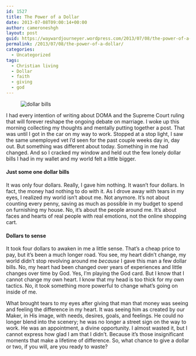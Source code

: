 ```yaml
---
id: 1527
title: The Power of a Dollar
date: 2013-07-08T09:00:14+00:00
author: cameroneshgh
layout: post
guid: https://waywardjourneyer.wordpress.com/2013/07/08/the-power-of-a-dollar/
permalink: /2013/07/08/the-power-of-a-dollar/
categories:
  - Uncategorized
tags:
  - Christian living
  - Dollar
  - faith
  - giving
  - god
---
```

<figure> 

<img alt="dollar bills" src="https://waywardjourneyer.files.wordpress.com/2013/07/000cd-0kvrliy0-wl3os025.jpg?w=525" data-recalc-dims="1" />
  
</figure> 

I had every intention of writing about DOMA and the Supreme Court ruling that will forever reshape the ongoing debate on marriage. I woke up this morning collecting my thoughts and mentally putting together a post. That was until I got in the car on my way to work. Stopped at a stop light, I saw the same unemployed vet I’d seen for the past couple weeks day in, day out. But something was different about today. Something in me had changed. And so I cracked my window and held out the few lonely dollar bills I had in my wallet and my world felt a little bigger.

#### Just some one dollar bills

It was only four dollars. Really, I gave him nothing. It wasn’t four dollars. In fact, the money had nothing to do with it. As I drove away with tears in my eyes, I realized my world isn’t about me. Not anymore. It’s not about counting every penny, saving as much as possible in my budget to spend on furnishing my house. No, it’s about the people around me. It’s about faces and hearts of real people with real emotions, not the online shopping cart.

#### Dollars to sense

It took four dollars to awaken in me a little sense. That’s a cheap price to pay, but it’s been a much longer road. You see, my heart didn’t change, my world didn’t stop revolving around me _because_ I gave this man a few dollar bills. No, my heart had been changed over years of experiences and little changes over time by God. Yes, I’m playing the God card. But I know that I cannot change my own heart. I know that my head is too thick for my own tactics. No, it took something more powerful to change what’s going on inside of me.

What brought tears to my eyes after giving that man that money was seeing and feeling the difference in my heart. It was seeing him as created by our Maker, in His image, with needs, desires, goals, and feelings. He could no longer blend into the scenery; he was no longer a street sign on the way to work. He was an appointment, a divine opportunity. I almost wasted it, but I cannot express how glad I am that I didn’t. Because it’s those insignificant moments that make a lifetime of difference. So, what chance to give a dollar or two, if you will, are you ready to waste?